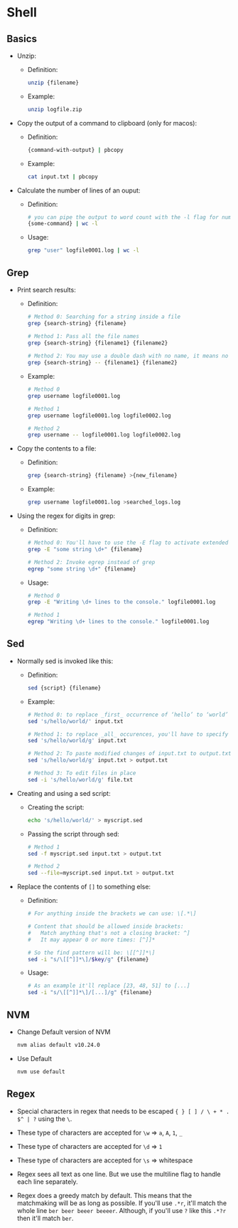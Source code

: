 # Shell

## Basics

- Unzip:

  - Definition:

    ```bash
    unzip {filename}
    ```

  - Example:

    ```bash
    unzip logfile.zip
    ```

- Copy the output of a command to clipboard (only for macos):

  - Definition:

    ```bash
    {command-with-output} | pbcopy
    ```

  - Example:

    ```bash
    cat input.txt | pbcopy
    ```

- Calculate the number of lines of an ouput:

  - Definition:

    ```bash
    # you can pipe the output to word count with the -l flag for number of lines
    {some-command} | wc -l
    ```

  - Usage:

    ```bash
    grep "user" logfile0001.log | wc -l
    ```

## Grep

- Print search results:

  - Definition:

    ```bash
    # Method 0: Searching for a string inside a file
    grep {search-string} {filename}

    # Method 1: Pass all the file names
    grep {search-string} {filename1} {filename2}
      
    # Method 2: You may use a double dash with no name, it means no more flags can be defined
    grep {search-string} -- {filename1} {filename2}
    ```

  - Example:

    ```bash
    # Method 0
    grep username logfile0001.log

    # Method 1
    grep username logfile0001.log logfile0002.log

    # Method 2
    grep username -- logfile0001.log logfile0002.log
    ```

- Copy the contents to a file:

  - Definition:

    ```bash
    grep {search-string} {filename} >{new_filename}
    ```

  - Example:

    ```bash
    grep username logfile0001.log >searched_logs.log
    ```

- Using the regex for digits in grep:

  - Definition:

    ```bash
    # Method 0: You'll have to use the -E flag to activate extended regex and then use the \d+ identifier
    grep -E "some string \d+" {filename}

    # Method 2: Invoke egrep instead of grep
    egrep "some string \d+" {filename}
    ```

  - Usage:

    ```bash
    # Method 0
    grep -E "Writing \d+ lines to the console." logfile0001.log
    
    # Method 1
    egrep "Writing \d+ lines to the console." logfile0001.log
    ```


## Sed

- Normally sed is invoked like this:

  - Definition:

    ```bash
    sed {script} {filename}
    ```

  - Example:

    ```bash
    # Method 0: to replace _first_ occurrence of ‘hello’ to ‘world’ in the file input.txt and print the changes
    sed 's/hello/world/' input.txt

    # Method 1: to replace _all_ occurences, you'll have to specify the g flag at the end of the script
    sed 's/hello/world/g' input.txt

    # Method 2: To paste modified changes of input.txt to output.txt
    sed 's/hello/world/g' input.txt > output.txt

    # Method 3: To edit files in place 
    sed -i 's/hello/world/g' file.txt
    ```

- Creating and using a sed script:

  - Creating the script:

    ```bash
    echo 's/hello/world/' > myscript.sed
    ```

  - Passing the script through sed:

    ```bash
    # Method 1
    sed -f myscript.sed input.txt > output.txt

    # Method 2
    sed --file=myscript.sed input.txt > output.txt
    ```

- Replace the contents of `[]` to something else:

  - Definition:

    ```bash
    # For anything inside the brackets we can use: \[.*\]

    # Content that should be allowed inside brackets:
    #   Match anything that's not a closing bracket: ^]
    #   It may appear 0 or more times: [^]]*
    
    # So the find pattern will be: \[[^]]*\] 
    sed -i "s/\[[^]]*\]/$key/g" {filename}
    ```

  - Usage:

    ```bash
    # As an example it'll replace [23, 48, 51] to [...]
    sed -i "s/\[[^]]*\]/[...]/g" {filename}
    ```


## NVM

- Change Default version of NVM

  ```bash
  nvm alias default v10.24.0
  ```

- Use Default

  ```zsh
  nvm use default
  ```

## Regex

- Special characters in regex that needs to be escaped `{ } [ ] / \ + * . $^ | ?` using the `\`.

- These type of characters are accepted for `\w` => `a`, `A`, `1`, `_`
  
- These type of characters are accepted for `\d` => `1`

- These type of characters are accepted for `\s` => whitespace

- Regex sees all text as one line. But we use the multiline flag to handle each line separately.

- Regex does a greedy match by default. This means that the matchmaking will be as long as possible. If you'll use `.*r`, it'll match the whole line `ber beer beeer beeeer`. Although, if you'll use `?` like this `.*?r` then it'll match `ber`.
